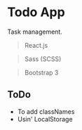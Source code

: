 # Todo App

Task management.

> React.js

> Sass (SCSS)

> Bootstrap 3

## ToDo

* To add classNames
* Usin' LocalStorage